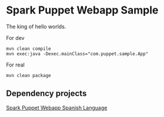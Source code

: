 Spark Puppet Webapp Sample
==========================

The king of hello worlds.


For dev
```
mvn clean compile
mvn exec:java -Dexec.mainClass="com.puppet.sample.App"
```
  

For real
```
mvn clean package
```
  
  

Dependency projects
-------------------
[Spark Puppet Webapp Spanish Language](https://github.com/ipcrm/spark_puppet_webapp_lang_sp)




